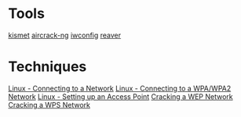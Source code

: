 <!-- TITLE: Wireless -->
<!-- SUBTITLE: A quick summary of Wireless -->

# Tools
[kismet](/kismet)
[aircrack-ng](/aircrack)
[iwconfig](/iwconfig)
[reaver](/reaver)
# Techniques
[Linux - Connecting to a Network](/linux-wireless-connect)
[Linux - Connecting to a WPA/WPA2 Network](/linux-wpa-connect)
[Linux - Setting up an Access Point](/linux-access-point)
[Cracking a WEP Network](/crack-wep)
[Cracking a WPS Network](/crack-wps)